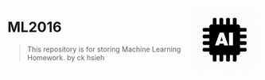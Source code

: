 <img align="right" width="135" height="135"
     title="Stocks logo" src="./ml-icon.png">
# ML2016


> This repository is for storing Machine Learning Homework.
by ck hsieh



